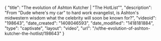 {
    "title": "The evolution of Ashton Kutcher | \"The HotList\"",
    "description": "From \"Dude where's my car\" to hard work evangelist, is Ashton's midwestern wisdom what the celebrity will soon be known for?",
    "videoid": "198643",
    "date_created": "1408046593",
    "date_modified": "1418181884",
    "type": "captivate",
    "layout": "video",
    "url": "\/v\/the-evolution-of-ashton-kutcher-the-hotlist\/198643"
}